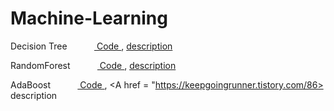 # Machine-Learning

Decision Tree &nbsp;&nbsp;&nbsp;&nbsp;&nbsp;&nbsp;&nbsp;&nbsp;&nbsp;&nbsp;<A href = "https://github.com/JiWoongCho1/hello-machinelearning/tree/main/machinelearning/DecisionTree"> Code </A>, <A href = "https://github.com/JiWoongCho1/hello-machinelearning/tree/main/machinelearning/DecisionTree"> description</A>

RandomForest &nbsp;&nbsp;&nbsp;&nbsp;&nbsp;&nbsp;&nbsp;&nbsp;&nbsp;&nbsp;<A href = "https://github.com/JiWoongCho1/hello-machinelearning/tree/main/machinelearning/RandomForest"> Code </A>, <A href = "https://keepgoingrunner.tistory.com/84"> description</A>

AdaBoost &nbsp;&nbsp;&nbsp;&nbsp;&nbsp;&nbsp;&nbsp;&nbsp;&nbsp;&nbsp;<A href = "https://github.com/JiWoongCho1/hello-machinelearning/tree/main/machinelearning/Boosting"> Code </A>, <A href = "https://keepgoingrunner.tistory.com/86> description</A>


